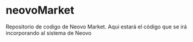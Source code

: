 # neovoMarket
Repositorio de codigo de Neovo Market. Aqui estará el código que se irá incorporando al sistema de Neovo
